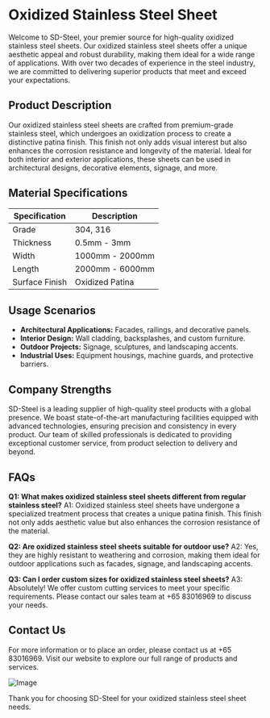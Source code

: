 # Oxidized Stainless Steel Sheet

Welcome to SD-Steel, your premier source for high-quality oxidized stainless steel sheets. Our oxidized stainless steel sheets offer a unique aesthetic appeal and robust durability, making them ideal for a wide range of applications. With over two decades of experience in the steel industry, we are committed to delivering superior products that meet and exceed your expectations.

## Product Description

Our oxidized stainless steel sheets are crafted from premium-grade stainless steel, which undergoes an oxidization process to create a distinctive patina finish. This finish not only adds visual interest but also enhances the corrosion resistance and longevity of the material. Ideal for both interior and exterior applications, these sheets can be used in architectural designs, decorative elements, signage, and more.

## Material Specifications

| Specification | Description |
|---------------|-------------|
| Grade         | 304, 316    |
| Thickness     | 0.5mm - 3mm |
| Width         | 1000mm - 2000mm |
| Length        | 2000mm - 6000mm |
| Surface Finish| Oxidized Patina |

## Usage Scenarios

- **Architectural Applications:** Facades, railings, and decorative panels.
- **Interior Design:** Wall cladding, backsplashes, and custom furniture.
- **Outdoor Projects:** Signage, sculptures, and landscaping accents.
- **Industrial Uses:** Equipment housings, machine guards, and protective barriers.

## Company Strengths

SD-Steel is a leading supplier of high-quality steel products with a global presence. We boast state-of-the-art manufacturing facilities equipped with advanced technologies, ensuring precision and consistency in every product. Our team of skilled professionals is dedicated to providing exceptional customer service, from product selection to delivery and beyond.

## FAQs

**Q1: What makes oxidized stainless steel sheets different from regular stainless steel?**
A1: Oxidized stainless steel sheets have undergone a specialized treatment process that creates a unique patina finish. This finish not only adds aesthetic value but also enhances the corrosion resistance of the material.

**Q2: Are oxidized stainless steel sheets suitable for outdoor use?**
A2: Yes, they are highly resistant to weathering and corrosion, making them ideal for outdoor applications such as facades, signage, and landscaping accents.

**Q3: Can I order custom sizes for oxidized stainless steel sheets?**
A3: Absolutely! We offer custom cutting services to meet your specific requirements. Please contact our sales team at +65 83016969 to discuss your needs.

## Contact Us

For more information or to place an order, please contact us at +65 83016969. Visit our website to explore our full range of products and services. 

![Image](https://github.com/user-attachments/assets/2567258e-e124-4816-932d-1809bd27ef0b)

Thank you for choosing SD-Steel for your oxidized stainless steel sheet needs.